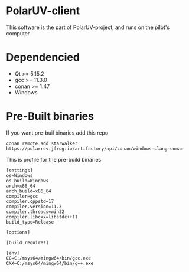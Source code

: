 # PolarUV-client
This software is the part of PolarUV-project, and runs on the pilot's computer

# Dependencied
- Qt >= 5.15.2
- gcc >= 11.3.0
- conan >= 1.47
- Windows

# Pre-Built binaries
If you want pre-buil binaries add this repo
   
    conan remote add starwalker https://polarrov.jfrog.io/artifactory/api/conan/windows-clang-conan
    
This is profile for the pre-build binaries
    
    [settings]
    os=Windows
    os_build=Windows
    arch=x86_64
    arch_build=x86_64
    compiler=gcc
    compiler.cppstd=17
    compiler.version=11.3
    compiler.threads=win32
    compiler.libcxx=libstdc++11
    build_type=Release

    [options]

    [build_requires]

    [env]
    CC=C:/msys64/mingw64/bin/gcc.exe
    CXX=C:/msys64/mingw64/bin/g++.exe
    
    
